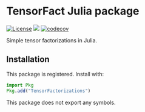 # TensorFact Julia package

[![License](https://img.shields.io/badge/license-MIT-green.svg)](https://github.com/cossio/TensorFact.jl/blob/master/LICENSE.md)
![](https://github.com/cossio/TensorFact.jl/workflows/CI/badge.svg)
[![codecov](https://codecov.io/gh/cossio/TensorFact.jl/branch/master/graph/badge.svg?token=ZIPKLORX51)](https://codecov.io/gh/cossio/TensorFact.jl)

Simple tensor factorizations in Julia.

## Installation

This package is registered. Install with:

```julia
import Pkg
Pkg.add("TensorFactorizations")
```

This package does not export any symbols.